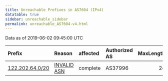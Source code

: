 ```yaml
---
title: Unreachable Prefixes in AS7604 (IPv4)
datatable: true
sidebar: unreachable_sidebar
permalink: unreachable_AS7604-v4.html
---
```


Data as of 2019-06-02 09:45:00 UTC


<div class="datatable-begin"></div>

| Prefix                                                   | Reason                                                                                                | affected   | Authorized AS   |   MaxLength | Anchor                                       |   unreachable /24s |
|:---------------------------------------------------------|:------------------------------------------------------------------------------------------------------|:-----------|:----------------|------------:|:---------------------------------------------|-------------------:|
| [122.202.64.0/20](https://stat.ripe.net/122.202.64.0/20) | [INVALID ASN](https://rpki-validator.ripe.net/announcement-preview?asn=AS7604&prefix=122.202.64.0/20) | complete   | AS37996         |          24 | [APNIC](unreachable_APNIC_RPKI_Root-v4.html) |                 16 |

<div class="datatable-end"></div>